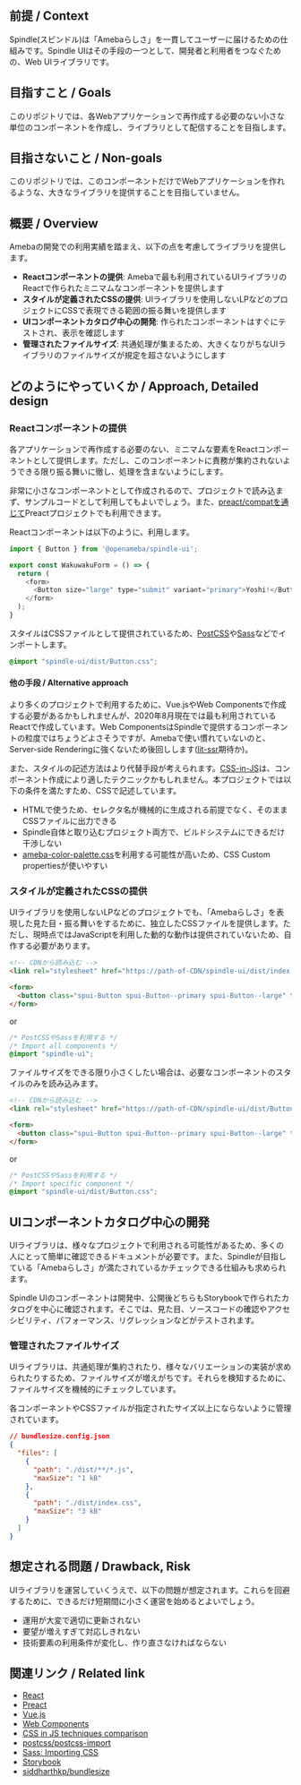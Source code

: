 ## 前提 / Context
Spindle(スピンドル)は「Amebaらしさ」を一貫してユーザーに届けるための仕組みです。Spindle UIはその手段の一つとして、開発者と利用者をつなぐための、Web UIライブラリです。

## 目指すこと / Goals
このリポジトリでは、各Webアプリケーションで再作成する必要のない小さな単位のコンポーネントを作成し、ライブラリとして配信することを目指します。

## 目指さないこと / Non-goals
このリポジトリでは、このコンポーネントだけでWebアプリケーションを作れるような、大きなライブラリを提供することを目指していません。

## 概要 / Overview
Amebaの開発での利用実績を踏まえ、以下の点を考慮してライブラリを提供します。

- **Reactコンポーネントの提供**: Amebaで最も利用されているUIライブラリのReactで作られたミニマムなコンポーネントを提供します
- **スタイルが定義されたCSSの提供**: UIライブラリを使用しないLPなどのプロジェクトにCSSで表現できる範囲の振る舞いを提供します
- **UIコンポーネントカタログ中心の開発**: 作られたコンポーネントはすぐにテストされ、表示を確認します
- **管理されたファイルサイズ**: 共通処理が集まるため、大きくなりがちなUIライブラリのファイルサイズが規定を超さないようにします

## どのようにやっていくか / Approach, Detailed design

### Reactコンポーネントの提供
各アプリケーションで再作成する必要のない、ミニマムな要素をReactコンポーネントとして提供します。ただし、このコンポーネントに責務が集約されないようできる限り振る舞いに徹し、処理を含まないようにします。

非常に小さなコンポーネントとして作成されるので、プロジェクトで読み込まず、サンプルコードとして利用してもよいでしょう。また、[preact/compatを通じて](https://preactjs.com/guide/v10/switching-to-preact)Preactプロジェクトでも利用できます。

Reactコンポーネントは以下のように、利用します。

```JavaScript
import { Button } from '@openameba/spindle-ui';

export const WakuwakuForm = () => {
  return (
    <form>
      <Button size="large" type="submit" variant="primary">Yoshi!</Button>
    </form>
  );
}
```

スタイルはCSSファイルとして提供されているため、[PostCSS](https://github.com/postcss/postcss-import)や[Sass](https://sass-lang.com/documentation/at-rules/import#importing-css)などでインポートします。

```CSS
@import "spindle-ui/dist/Button.css";
```

#### 他の手段 / Alternative approach
より多くのプロジェクトで利用するために、Vue.jsやWeb Componentsで作成する必要があるかもしれませんが、2020年8月現在では最も利用されているReactで作成しています。Web ComponentsはSpindleで提供するコンポーネントの粒度ではちょうどよさそうですが、Amebaで使い慣れていないのと、Server-side Renderingに強くないため後回しします([lit-ssr](https://github.com/PolymerLabs/lit-ssr)期待か)。

また、スタイルの記述方法はより代替手段が考えられます。[CSS-in-JS](https://speakerdeck.com/vjeux/react-css-in-js)は、コンポーネント作成により適したテクニックかもしれません。本プロジェクトでは以下の条件を満たすため、CSSで記述しています。

- HTMLで使うため、セレクタ名が機械的に生成される前提でなく、そのままCSSファイルに出力できる
- Spindle自体と取り込むプロジェクト両方で、ビルドシステムにできるだけ干渉しない
- [ameba-color-palette.css](https://github.com/openameba/ameba-color-palette.css)を利用する可能性が高いため、CSS Custom propertiesが使いやすい

### スタイルが定義されたCSSの提供
UIライブラリを使用しないLPなどのプロジェクトでも、「Amebaらしさ」を表現した見た目・振る舞いをするために、独立したCSSファイルを提供します。ただし、現時点ではJavaScriptを利用した動的な動作は提供されていないため、自作する必要があります。

```HTML
<!-- CDNから読み込む -->
<link rel="stylesheet" href="https://path-of-CDN/spindle-ui/dist/index.css">

<form>
  <button class="spui-Button spui-Button--primary spui-Button--large" type="submit">Submit</button>
</form>
```

or

```CSS
/* PostCSSやSassを利用する */
/* Import all components */
@import "spindle-ui";
```

ファイルサイズをできる限り小さくしたい場合は、必要なコンポーネントのスタイルのみを読み込みます。

```HTML
<!-- CDNから読み込む -->
<link rel="stylesheet" href="https://path-of-CDN/spindle-ui/dist/Button.css">

<form>
  <button class="spui-Button spui-Button--primary spui-Button--large" type="submit">Submit</button>
</form>
```

or

```CSS
/* PostCSSやSassを利用する */
/* Import specific component */
@import "spindle-ui/dist/Button.css";
```

## UIコンポーネントカタログ中心の開発
UIライブラリは、様々なプロジェクトで利用される可能性があるため、多くの人にとって簡単に確認できるドキュメントが必要です。また、Spindleが目指している「Amebaらしさ」が満たされているかチェックできる仕組みも求められます。

Spindle UIのコンポーネントは開発中、公開後どちらもStorybookで作られたカタログを中心に確認されます。そこでは、見た目、ソースコードの確認やアクセシビリティ、パフォーマンス、リグレッションなどがテストされます。

### 管理されたファイルサイズ
UIライブラリは、共通処理が集約されたり、様々なバリエーションの実装が求められたりするため、ファイルサイズが増えがちです。それらを検知するために、ファイルサイズを機械的にチェックしています。

各コンポーネントやCSSファイルが指定されたサイズ以上にならないように管理されています。

```JSON
// bundlesize.config.json
{
  "files": [
    {
      "path": "./dist/**/*.js",
      "maxSize": "1 kB"
    },
    {
      "path": "./dist/index.css",
      "maxSize": "3 kB"
    }
  ]
}
```

## 想定される問題 / Drawback, Risk
UIライブラリを運営していくうえで、以下の問題が想定されます。これらを回避するために、できるだけ短期間に小さく運営を始めるとよいでしょう。

- 運用が大変で適切に更新されない
- 要望が増えすぎて対応しきれない
- 技術要素の利用条件が変化し、作り直さなければならない

## 関連リンク / Related link
- [React](https://reactjs.org/)
- [Preact](https://preactjs.com/)
- [Vue.js](https://vuejs.org/)
- [Web Components](https://developer.mozilla.org/en-US/docs/Web/Web_Components)
- [CSS in JS techniques comparison](https://github.com/MicheleBertoli/css-in-js)
- [postcss/postcss-import](https://github.com/postcss/postcss-import)
- [Sass: Importing CSS](https://sass-lang.com/documentation/at-rules/import#importing-css)
- [Storybook](https://storybook.js.org/)
- [siddharthkp/bundlesize](https://github.com/siddharthkp/bundlesize)

